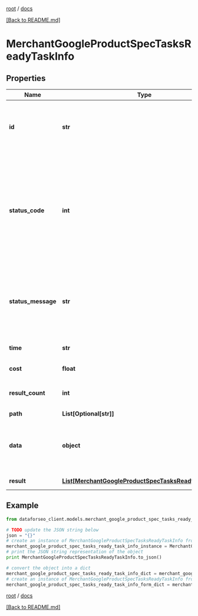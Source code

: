 [root](./../ "root") / [docs](./ "docs")

[[Back to README.md]](./../README.md "[Back to README.md]")

# MerchantGoogleProductSpecTasksReadyTaskInfo

## Properties

Name | Type | Description | Notes
------------ | ------------- | ------------- | -------------
**id** | **str** | task identifier unique task identifier in our system in the UUID format | [optional]
**status_code** | **int** | status code of the task generated by DataForSEO, can be within the following range: 10000-60000 you can find the full list of the response codes here | [optional]
**status_message** | **str** | informational message of the task you can find the full list of general informational messages here | [optional]
**time** | **str** | execution time, seconds | [optional]
**cost** | **float** | total tasks cost, USD | [optional]
**result_count** | **int** | number of elements in the result array | [optional]
**path** | **List[Optional[str]]** | URL path | [optional]
**data** | **object** | contains the same parameters that you specified in the POST request | [optional]
**result** | [**List[MerchantGoogleProductSpecTasksReadyResultInfo]**](MerchantGoogleProductSpecTasksReadyResultInfo.md) | array of results | [optional]

## Example

```python
from dataforseo_client.models.merchant_google_product_spec_tasks_ready_task_info import MerchantGoogleProductSpecTasksReadyTaskInfo

# TODO update the JSON string below
json = "{}"
# create an instance of MerchantGoogleProductSpecTasksReadyTaskInfo from a JSON string
merchant_google_product_spec_tasks_ready_task_info_instance = MerchantGoogleProductSpecTasksReadyTaskInfo.from_json(json)
# print the JSON string representation of the object
print MerchantGoogleProductSpecTasksReadyTaskInfo.to_json()

# convert the object into a dict
merchant_google_product_spec_tasks_ready_task_info_dict = merchant_google_product_spec_tasks_ready_task_info_instance.to_dict()
# create an instance of MerchantGoogleProductSpecTasksReadyTaskInfo from a dict
merchant_google_product_spec_tasks_ready_task_info_form_dict = merchant_google_product_spec_tasks_ready_task_info.from_dict(merchant_google_product_spec_tasks_ready_task_info_dict)
```

  

[root](./../ "root") / [docs](./ "docs")

[[Back to README.md]](./../README.md "[Back to README.md]")